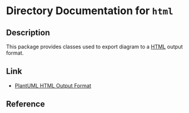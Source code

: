 # Directory Documentation for `html`

## Description
This package provides classes used to export diagram to a [HTML](https://plantuml.com/en/command-line#458de91d76a8569c) output format.

## Link
- [PlantUML HTML Output Format](https://plantuml.com/en/command-line#458de91d76a8569c)

## Reference
